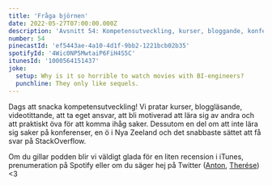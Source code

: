 ```yaml
---
title: 'Fråga björnen'
date: 2022-05-27T07:00:00.000Z
description: 'Avsnitt 54: Kompetensutveckling, kurser, bloggande, konferenser, en ö i Nya Zeeland, motivation, att komma ihåg saker, det snabbaste sättet att få svar på StackOverflow och mycket annat!'
number: 54
pinecastId: 'ef5443ae-4a10-4d1f-9bb2-1221bcb02b35'
spotifyId: '4Wic0NP5MwtaiP6FiH4S5C'
itunesId: '1000564151437'
joke:
  setup: Why is it so horrible to watch movies with BI-engineers?
  punchline: They only like sequels.
---
```


Dags att snacka kompetensutveckling! Vi pratar kurser, bloggläsande, videotittande, att ta eget ansvar, att bli motiverad att lära sig av andra och att praktiskt öva för att komma ihåg saker. Dessutom en del om att inte lära sig saker på konferenser, en ö i Nya Zeeland och det snabbaste sättet att få svar på StackOverflow.

Om du gillar podden blir vi väldigt glada för en liten recension i iTunes, prenumeration på Spotify eller om du säger hej på Twitter ([Anton](https://twitter.com/Awnton), [Therése](https://twitter.com/tkomstadius)) &lt;3
